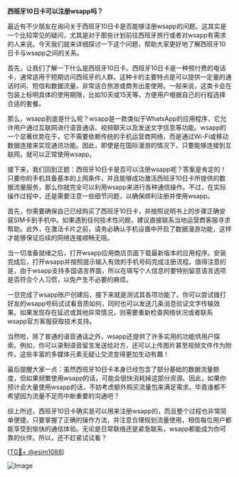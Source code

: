 **西班牙10日卡可以注册wsapp吗？**

最近有不少朋友在询问关于西班牙10日卡是否能够注册wsapp的问题。这其实是一个比较常见的疑问，尤其是对于那些计划前往西班牙旅行或者对wsapp有需求的人来说。今天我们就来详细探讨一下这个问题，帮助大家更好地了解西班牙10日卡与wsapp之间的关系。

首先，让我们了解一下什么是西班牙10日卡。西班牙10日卡是一种预付费的电话卡，通常适用于短期访问西班牙的人群。这种卡的主要特点是可以提供一定量的通话时间、短信和数据流量，非常适合旅游或商务出差使用。一般来说，这类卡会在包装上标明具体的使用期限，比如10天或15天等，方便用户根据自己的行程选择合适的套餐。

那么，wsapp到底是什么呢？wsapp是一款类似于WhatsApp的应用程序，它允许用户通过互联网进行语音通话、视频聊天以及发送文字信息等功能。wsapp的一个显著优势在于，它不需要依赖传统的手机运营商网络，而是通过Wi-Fi或移动数据连接来实现通讯功能。因此，即使是在国际漫游的情况下，只要能够连接到互联网，就可以正常使用wsapp。

接下来，我们回到正题：西班牙10日卡是否可以注册wsapp呢？答案是肯定的！只要你的手机具备基本的上网条件，并且能够成功激活西班牙10日卡所提供的数据流量服务，那么你就完全可以利用wsapp来进行各种通信操作。不过，在实际操作过程中，还是需要注意一些细节问题，以确保顺利注册并使用wsapp。

首先，你需要确保自己已经购买了西班牙10日卡，并按照说明书上的步骤正确安装SIM卡到手机中。如果遇到任何技术性问题，建议直接联系当地运营商客服寻求帮助。此外，在激活卡片之前，请务必确认手机设置中开启了数据漫游功能，这样才能够保证后续的网络连接顺畅无阻。

当一切准备就绪之后，打开wsapp应用商店页面下载最新版本的应用程序。安装完成后，打开wsapp并按照提示输入有效的手机号码完成注册流程。值得注意的是，由于wsapp支持多国语言界面，所以在填写个人信息时要特别留意语言选项是否符合个人习惯，以免产生不必要的麻烦。

一旦完成了wsapp账户创建后，接下来就是测试其各项功能了。你可以尝试拨打好友的wsapp号码试试看音质如何，同时也可以发送几条消息验证文字传输效果。如果发现存在延迟或其他异常情况，则需要重新检查网络状况或者联系wsapp官方客服获取技术支持。

当然啦，除了普通的语音通话之外，wsapp还提供了许多实用的功能供用户探索。例如，你可以录制语音留言发送给对方，还可以上传图片甚至视频文件作为附件。这些丰富的多媒体元素无疑让交流变得更加生动有趣！

最后提醒大家一点：虽然西班牙10日卡本身已经包含了部分基础的数据流量额度，但如果频繁使用wsapp的话，可能会很快消耗掉这部分资源。因此，如果你预计会大量使用wsapp的话，不妨考虑额外购买流量包来满足需求。毕竟谁都不希望因为流量不足而中断重要的沟通吧？

综上所述，西班牙10日卡确实是可以用来注册wsapp的，而且整个过程也非常简单便捷。只要掌握了正确的操作方法，并注意合理规划流量使用，相信每位用户都能享受到愉快的通信体验。无论是日常联络还是紧急联系，wsapp都能成为你可靠的伙伴。所以，还不赶紧试试看？

[[TG💪+ @esim1088](https://t.me/s/esim1088)]

![Image](https://i.postimg.cc/4NQfJmqS/Snipaste-2025-05-13-00-14-12.png)